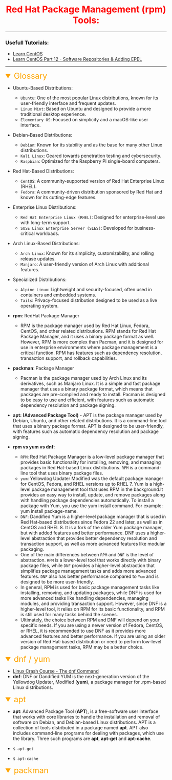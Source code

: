 <h1 style="color:red" align="center" >Red Hat Package Management (rpm) Tools:</h1>

---

### Usefull Tutorials:

-   [Learn CentOS](https://www.youtube.com/playlist?list=PLT98CRl2KxKHjHLIHrmmi5FmBGIZ8cNJE)
-   [Learn CentOS Part 12 - Software Repositories & Adding EPEL](https://www.youtube.com/watch?v=L9ky88zTca8)

---

<details open><summary style="font-size:25px;color:Orange;text-align:left">Glossary</summary>

-   Ubuntu-Based Distributions:

    -   `Ubuntu`: One of the most popular Linux distributions, known for its user-friendly interface and frequent updates.
    -   `Linux Mint`: Based on Ubuntu and designed to provide a more traditional desktop experience.
    -   `Elementary OS`: Focused on simplicity and a macOS-like user interface.

-   Debian-Based Distributions:

    -   `Debian`: Known for its stability and as the base for many other Linux distributions.
    -   `Kali Linux`: Geared towards penetration testing and cybersecurity.
    -   `Raspbian`: Optimized for the Raspberry Pi single-board computers.

-   Red Hat-Based Distributions:

    -   `CentOS`: A community-supported version of Red Hat Enterprise Linux (RHEL).
    -   `Fedora`: A community-driven distribution sponsored by Red Hat and known for its cutting-edge features.

-   Enterprise Linux Distributions:

    -   `Red Hat Enterprise Linux (RHEL)`: Designed for enterprise-level use with long-term support.
    -   `SUSE Linux Enterprise Server (SLES)`: Developed for business-critical workloads.

-   Arch Linux-Based Distributions:

    -   `Arch Linux`: Known for its simplicity, customizability, and rolling release updates.
    -   `Manjaro`: A user-friendly version of Arch Linux with additional features.

-   Specialized Distributions:

    -   `Alpine Linux`: Lightweight and security-focused, often used in containers and embedded systems.
    -   `Tails`: Privacy-focused distribution designed to be used as a live operating system.

-   **rpm**: RedHat Package Manager
    -   RPM is the package manager used by Red Hat Linux, Fedora, CentOS, and other related distributions. RPM stands for Red Hat Package Manager, and it uses a binary package format as well. However, RPM is more complex than Pacman, and it is designed for use in enterprise environments where package management is a critical function. RPM has features such as dependency resolution, transaction support, and rollback capabilities.
-   **packman**: Package Manager
    -   Pacman is the package manager used by Arch Linux and its derivatives, such as Manjaro Linux. It is a simple and fast package manager that uses a binary package format, which means that packages are pre-compiled and ready to install. Pacman is designed to be easy to use and efficient, with features such as automatic dependency resolution and package signing.
-   **apt: (Advanced Package Tool)** - APT is the package manager used by Debian, Ubuntu, and other related distributions. It is a command-line tool that uses a binary package format. APT is designed to be user-friendly, with features such as automatic dependency resolution and package signing.

-   **rpm vs yum vs dnf:**
    -   `RPM`: Red Hat Package Manager is a low-level package manager that provides basic functionality for installing, removing, and managing packages in Red Hat-based Linux distributions. `RPM` is a command-line tool that uses binary package files.
    -   `yum`: Yellowdog Updater Modified was the default package manager for CentOS, Fedora, and RHEL versions up to RHEL 7. Yum is a high-level package management tool that uses RPM in the background.It provides an easy way to install, update, and remove packages along with handling package dependencies automatically. To install a package with Yum, you use the yum install command. For example: yum install package-name.
    -   `DNF`: Dandified Yum is a higher-level package manager that is used in Red Hat-based distributions since Fedora 22 and later, as well as in CentOS and RHEL 8. It is a fork of the older Yum package manager, but with added features and better performance. DNF uses a higher-level abstraction that provides better dependency resolution and transaction support, as well as more advanced features like modular packaging.
    -   One of the main differences between `RPM` and `DNF` is the level of abstraction. `RPM` is a lower-level tool that works directly with binary package files, while `DNF` provides a higher-level abstraction that simplifies package management tasks and adds more advanced features. `DNF` also has better performance compared to `Yum` and is designed to be more user-friendly.
    -   In general, RPM is used for basic package management tasks like installing, removing, and updating packages, while DNF is used for more advanced tasks like handling dependencies, managing modules, and providing transaction support. However, since DNF is a higher-level tool, it relies on RPM for its basic functionality, and RPM is still used for many tasks behind the scenes.
    -   Ultimately, the choice between RPM and DNF will depend on your specific needs. If you are using a newer version of Fedora, CentOS, or RHEL, it is recommended to use DNF as it provides more advanced features and better performance. If you are using an older version of Red Hat-based distribution or need to perform low-level package management tasks, RPM may be a better choice.

</details>

<details open><summary style="font-size:25px;color:Orange;text-align:left">dnf / yum</summary>

-   [Linux Crash Course - The dnf Command](https://www.youtube.com/watch?v=mL1hMBYP1bQ)
-   **dnf**: DNF or Dandified YUM is the next-generation version of the Yellowdog Updater, Modified (**yum**), a package manager for .rpm-based Linux distributions.

</details>

<details open><summary style="font-size:25px;color:Orange;text-align:left">apt</summary>

-   **apt**: Advanced Package Tool (**APT**), is a free-software user interface that works with core libraries to handle the installation and removal of software on Debian, and Debian-based Linux distributions. APT is a collection of tools distributed in a package named **apt**. APT also includes command-line programs for dealing with packages, which use the library. Three such programs are **apt**, **apt-get** and **apt-cache**.

-   `$ apt-get`
-   `$ apt-cache`

</details>

<details open><summary style="font-size:25px;color:Orange;text-align:left">packman</summary>

</details>
